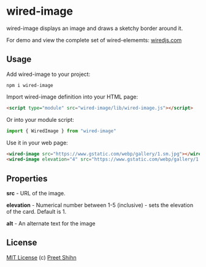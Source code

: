 # wired-image

wired-image displays an image and draws a sketchy border around it. 

For demo and view the complete set of wired-elememts: [wiredjs.com](http://wiredjs.com/)

## Usage

Add wired-image to your project:
```
npm i wired-image
```
Import wired-image definition into your HTML page:
```html
<script type="module" src="wired-image/lib/wired-image.js"></script>
```
Or into your module script:
```javascript
import { WiredImage } from "wired-image"
```

Use it in your web page:
```html
<wired-image src="https://www.gstatic.com/webp/gallery/1.sm.jpg"></wired-image>
<wired-image elevation="4" src="https://www.gstatic.com/webp/gallery/1.sm.jpg" alt="Gallery Picture 1"></wired-image>
```

## Properties

**src** - URL of the image.

**elevation** - Numerical number between 1-5 (inclusive) - sets the elevation of the card. Default is 1.

**alt** - An alternate text for the image

## License
[MIT License](https://github.com/wiredjs/wired-elements/blob/master/LICENSE) (c) [Preet Shihn](https://twitter.com/preetster)